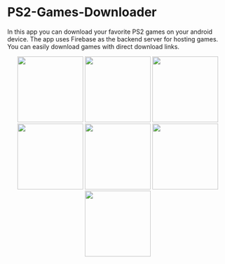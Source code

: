 # PS2-Games-Downloader
In this app you can download your favorite PS2 games on your android device. The app uses Firebase as the backend server for hosting games. You can easily download games with direct download links.

<p align="center">
  <img src="https://lh3.googleusercontent.com/rTQz31mCLmuzqReiSJUUeXb8fdt6ObyagQP7VIm7qVxgeX7feNou_RojBHCfgTg5-5z5KJrLKhUQK_nXx8rGt9q0mzLIahGv44PCdA=rw" height="150"/>
  <img src="https://lh3.googleusercontent.com/pHcuqQ5GKJVwrsC39z5vr6vDFEAUbDuIntvkqaxX7fW5S2xb4kGZk05S2GLYlhFz1WJZrQ__pVN-WCt2J0jobNP_aQnBH-q3Xuk=h200-rw" height="150"/>
  <img src="https://lh3.googleusercontent.com/uH4KXcLNjzmfZ08e3H60mGlsqXp20odJAXKIzR9vALnW4xuFshVaVsSrrbkCFvwa8aRriZbcVHAKzHXw7zi3oZIUw298LoYGz10O=h200-rw" height="150"/>
  <img src="https://lh3.googleusercontent.com/VbgyaJVWcDuWQ6Hylqesz1F5oMrVRB8fV8_PmA7smh2AA_cg9LswPkshUeHz1EB5M0FsmiiTeMR0CM3_wd55-TUKYBoxWiUUM5hE=h200-rw" height="150"/>
  <img src="https://lh3.googleusercontent.com/uwgy19X5Y8bPVmO36iFnHC9LzjHaogGcyavvIFn0nQln8faiP79a-WEAfytRvdKjGQ0FwuV19qM7v4NGjkAp5EuNFVZlERqj_3X5=h200-rw" height="150"/>
  <img src="https://lh3.googleusercontent.com/s7KKNGYoJEJwOaplK8KSMmt1qyvsh6tlhZeg9OewbdabFAPpp4xp8cKZbarYQpB3XfUMVfHgBYOPYN8p_TPQ_6eNXPx2f9D4wESC=h200-rw" height="150"/>
  <img src="https://lh3.googleusercontent.com/bzPBkqzVy0yh9cSWUz507lzelW_iIeUBMthkoTttvxAHN_yLDqtwitj0rMDlsPq3VW_hw63vTyV-C5bXkujdh9y50WyDA63y9o4=h200-rw" height="150"/>
</p>
